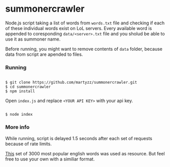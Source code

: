 # summonercrawler

Node.js script taking a list of words from ``words.txt`` file and checking if each of these individual words exist on LoL servers.
Every available word is appended to coresponding ``data/<server>.txt`` file and you sholud be able to use it as summoner name.

Before running, you might want to remove contents of ``data`` folder, because data from script are apended to files.

### Running

```

$ git clone https://github.com/martyzz/summonercrawler.git
$ cd summonercrawler
$ npm install

```

Open ``index.js`` and replace ``<YOUR API KEY>`` with your api key.

```

$ node index

```

### More info

While running, script is delayed 1.5 seconds after each set of requests because of rate limits.

[This](https://www.ef.com/english-resources/english-vocabulary/top-3000-words/) set of 3000 most popular english words was used as resource. But feel free to use your own with a similiar format.